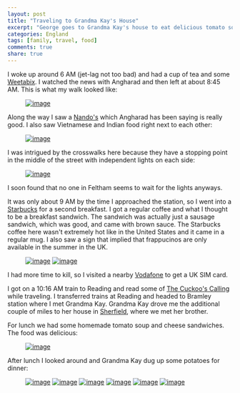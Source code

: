 ```yaml
---
layout: post
title: "Traveling to Grandma Kay's House"
excerpt: "George goes to Grandma Kay's house to eat delicious tomato soup"
categories: England
tags: [family, travel, food]
comments: true
share: true
---
```


I woke up around 6 AM (jet-lag not too bad) and had a cup of tea and some
[Weetabix](http://www.weetabix.co.uk).  I watched the news with Angharad and then left at about 8:45 AM.
This is what my walk looked like:

<figure>
	<a href="{{site.url}}/images/sherfield/1.jpg" title="Feltham"><img src="{{site.url}}/images/sherfield/1.jpg" alt="image"></a>
</figure>

Along the way I saw a [Nando's](http://www.nandos.co.uk) which Angharad has
been saying is really good.  I also saw Vietnamese and Indian food right next
to each other:

<figure>
	<a href="{{site.url}}/images/sherfield/2.jpg" title="Feltham"><img src="{{site.url}}/images/sherfield/2.jpg" alt="image"></a>
</figure>

I was intrigued by the crosswalks here because they have a stopping point in
the middle of the street with independent lights on each side:

<figure>
	<a href="{{site.url}}/images/sherfield/3.jpg" title="Crosswalk with center section"><img src="{{site.url}}/images/sherfield/3.jpg" alt="image"></a>
</figure>

I soon found that no one in Feltham seems to wait for the lights anyways.

It was only about 9 AM by the time I approached the station, so I went into
a [Starbucks](http://www.starbucks.com) for a second breakfast.  I got
a regular coffee and what I thought to be a breakfast sandwich.  The sandwich
was actually just a sausage sandwich, which was good, and came with brown
sauce.  The Starbucks coffee here wasn't extremely hot like in the United States and it
came in a regular mug.  I also saw a sign that implied that frappucinos are only
available in the summer in the UK.

<figure class="half">
	<a href="{{site.url}}/images/sherfield/4.jpg" title="Second breakfast"><img src="{{site.url}}/images/sherfield/4.jpg" alt="image"></a>
	<a href="{{site.url}}/images/sherfield/5.jpg" title="Frappucinos are only in the summer?"><img src="{{site.url}}/images/sherfield/5.jpg" alt="image"></a>
</figure>

I had more time to kill, so I visited a nearby [Vodafone](http://www.vodafone.co.uk/a-home/index.htm) to get a UK SIM card.

I got on a 10:16 AM train to Reading and read some of [The Cuckoo's Calling](https://en.wikipedia.org/wiki/The_Cuckoo's_Calling) while traveling.  I transferred trains at Reading and headed to Bramley station where I met Grandma Kay.  Grandma Kay drove me the additional couple of miles to her house in [Sherfield](https://en.wikipedia.org/wiki/Sherfield_on_Loddon), where we met her brother.

For lunch we had some homemade tomato soup and cheese sandwiches.  The food was
delicious:

<figure>
	<a href="{{site.url}}/images/sherfield/6.jpg" title="Homemade tomato soup"><img src="{{site.url}}/images/sherfield/6.jpg" alt="image"></a>
</figure>

After lunch I looked around and Grandma Kay dug up some potatoes for dinner:

<figure class="third">
	<a href="{{site.url}}/images/sherfield/7.jpg" title="Grandma Kay's Backyard"><img src="{{site.url}}/images/sherfield/7.jpg" alt="image"></a>
	<a href="{{site.url}}/images/sherfield/8.jpg" title="Grandma Kay's Backyard"><img src="{{site.url}}/images/sherfield/8.jpg" alt="image"></a>
	<a href="{{site.url}}/images/sherfield/9.jpg" title="Digging up potatoes"><img src="{{site.url}}/images/sherfield/9.jpg" alt="image"></a>
	<a href="{{site.url}}/images/sherfield/10.jpg" title="Corn, Squash, Lettuce"><img src="{{site.url}}/images/sherfield/10.jpg" alt="image"></a>
	<a href="{{site.url}}/images/sherfield/11.jpg" title="Tomatoes"><img src="{{site.url}}/images/sherfield/11.jpg" alt="image"></a>
	<a href="{{site.url}}/images/sherfield/13.jpg" title="Sunnyside"><img src="{{site.url}}/images/sherfield/13.jpg" alt="image"></a>
</figure>
